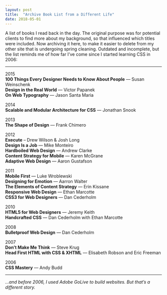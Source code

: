 ```yaml
---
layout: post
title:  "Archive Book List from a Different Life"
date: 2018-05-01
---
```


A list of books I read back in the day. The original purpose was for potential clients to find more about my background, so that influenced which titles were included. Now archiving it here, to make it easier to delete from my other site that is undergoing spring cleaning. Outdated and incomplete, but the list reminds me of how far I’ve come since I started learning CSS in 2006:

---

2015<br>
**100 Things Every Designer Needs to Know About People** — Susan Weinschenk<br>
**Design in the Real World** — Victor Papanek<br>
**On Web Typography** — Jason Santa Maria<br>

2014<br>
**Scalable and Modular Architecture for CSS** — Jonathan Snook

2013<br>
**The Shape of Design** — Frank Chimero

2012<br>
**Execute** – Drew Wilson & Josh Long<br>
**Design Is a Job** — Mike Monteiro<br>
**Hardboiled Web Design** — Andrew Clarke<br>
**Content Strategy for Mobile** — Karen McGrane<br>
**Adaptive Web Design** — Aaron Gustafson<br>

2011<br>
**Mobile First** — Luke Wroblewski<br>
**Designing for Emotion** — Aarron Walter<br>
**The Elements of Content Strategy** — Erin Kissane<br>
**Responsive Web Design** — Ethan Marcotte<br>
**CSS3 for Web Designers** — Dan Cederholm

2010<br>
**HTML5 for Web Designers** — Jeremy Keith<br>
**Handcrafted CSS** — Dan Cederholm with Ethan Marcotte

2008<br>
**Bulletproof Web Design** — Dan Cederholm

2007<br>
**Don’t Make Me Think** — Steve Krug<br>
**Head First HTML with CSS & XHTML** — Elisabeth Robson and Eric Freeman

2006<br>
**CSS Mastery** — Andy Budd

---

*…and before 2006, I used Adobe GoLive to build websites. But that’s a different story.*
